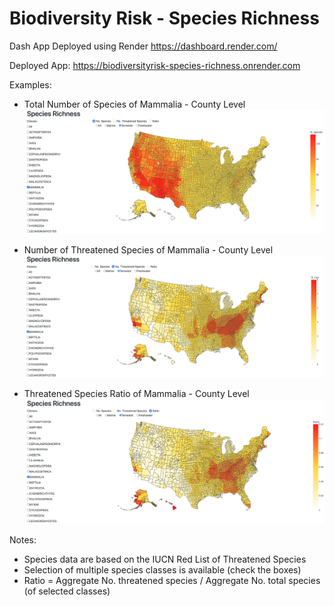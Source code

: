 # Biodiversity Risk - Species Richness

Dash App Deployed using Render
https://dashboard.render.com/

Deployed App: https://biodiversityrisk-species-richness.onrender.com

Examples:
- Total Number of Species of Mammalia - County Level
![My Image](gph/mammalia_speciesnum.png)

- Number of Threatened Species of Mammalia - County Level
![My Image](gph/mammalia_speciesthreatened.png)

- Threatened Species Ratio of Mammalia - County Level
![My Image](gph/mammalia_speciesratio.png)

Notes:
- Species data are based on the IUCN Red List of Threatened Species
- Selection of multiple species classes is available (check the boxes)
- Ratio = Aggregate No. threatened species / Aggregate No. total species (of selected classes)

